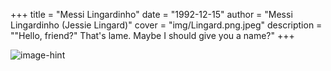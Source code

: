 +++
title = "Messi Lingardinho"
date = "1992-12-15"
author = "Messi Lingardinho (Jessie Lingard)"
cover = "img/Lingard.png.jpeg"
description = "\"Hello, friend?\" That's lame. Maybe I should give you a name?"
+++

![image-hint](/img/Lingard.png)